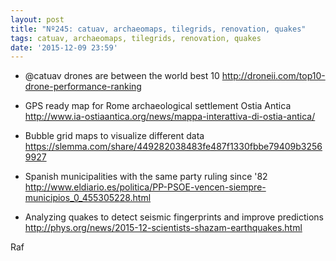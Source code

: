 ```yaml
---
layout: post
title: "Nº245: catuav, archaeomaps, tilegrids, renovation, quakes"
tags: catuav, archaeomaps, tilegrids, renovation, quakes
date: '2015-12-09 23:59'
---
```


* @catuav drones are between the world best 10
  http://droneii.com/top10-drone-performance-ranking

* GPS ready map for Rome archaeological settlement Ostia Antica
  http://www.ia-ostiaantica.org/news/mappa-interattiva-di-ostia-antica/

* Bubble grid maps to visualize different data
  https://slemma.com/share/449282038483fe487f1330fbbe79409b32569927

* Spanish municipalities with the same party ruling since '82
  http://www.eldiario.es/politica/PP-PSOE-vencen-siempre-municipios_0_455305228.html

* Analyzing quakes to detect seismic fingerprints and improve predictions
  http://phys.org/news/2015-12-scientists-shazam-earthquakes.html

Raf
